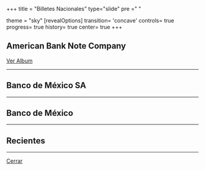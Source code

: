 +++
title = "Billetes Nacionales"
type="slide"
pre ="<i class='fa fa-anchor'></i> "

theme = "sky"
[revealOptions]
transition= 'concave'
controls= true
progress= true
history= true
center= true
+++

## American Bank Note Company 

[Ver Album](https://photos.app.goo.gl/I1B5MUQRk635lpBG2?target=_blank)

___

## Banco de México SA

___

## Banco de México

___

## Recientes

___

[Cerrar](/hobbies/collections)
